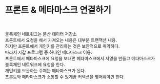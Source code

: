# 프론트 & 메타마스크 연결하기

<br>

블록체인 네트워크는 분산 데이터 저장소
<br>
프론트에서 요청을 해서 가져오는 내용은 대부분 트랜잭션 내용.
<br>
하지만 프론트에서 개인키를 관리하는 것은 보안적으로 취약하다.
<br>
따라서 지갑 프로그램 중 하나인 메타마스크 이용.
<br>
프론트에서 메타마스크에 요청을 보내면 메타마스크에서 서명을 만들고 메타마스크가 블록체인 네트워크에 요청을 한다.
<br>
개인키를 보관하는 주체는 메타마스크가 된다.
<br>
프론트와 메타마스크가 소통할 수 있게끔 커넥션을 맺어줘야만 한다.
<br>
